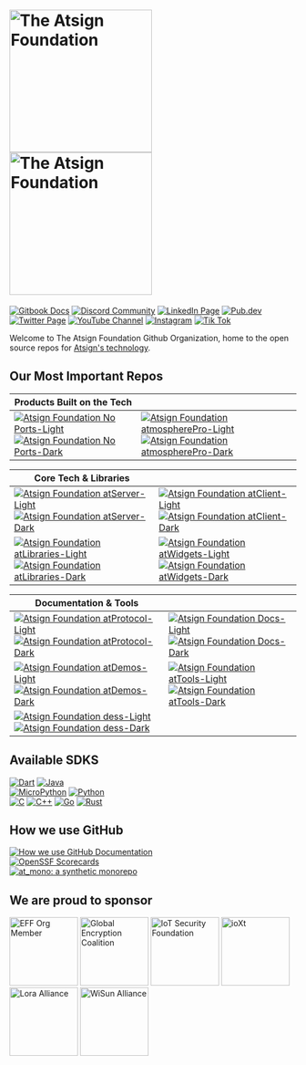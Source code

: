 <!-- pyml disable-num-lines 4 md013,md033-->
<h1><a href="https://atsign.com#gh-light-mode-only">
   <img width=250px src="https://atsign.com/wp-content/uploads/2022/05/atsign-logo-horizontal-color2022.svg#gh-light-mode-only" alt="The Atsign Foundation"></a>
<a href="https://atsign.com#gh-dark-mode-only">
   <img width=250px src="https://atsign.com/wp-content/uploads/2023/08/atsign-logo-horizontal-reverse2022-Color.svg#gh-dark-mode-only" alt="The Atsign Foundation"></a></h1>

[![Gitbook Docs](https://img.shields.io/badge/Docs-white?style=for-the-badge&logo=gitbook)](https://docs.atsign.com/)
[![Discord Community](https://img.shields.io/badge/Discord-white?style=for-the-badge&logo=discord)](https://discord.atsign.com)
[![LinkedIn Page](https://img.shields.io/badge/LinkedIn-blue?style=for-the-badge&logo=linkedin)](https://www.linkedin.com/company/atsigncompany/)
[![Pub.dev](https://img.shields.io/badge/Pub.dev-blue?style=for-the-badge&logo=dart)](https://pub.dev/publishers/atsign.org/packages)
[![Twitter Page](https://img.shields.io/badge/X-black?style=for-the-badge&logo=x)](https://twitter.com/atsigncompany)
[![YouTube Channel](https://img.shields.io/badge/YouTube-red?style=for-the-badge&logo=Youtube)](https://www.youtube.com/@AtsignCo)
[![Instagram](https://img.shields.io/badge/Instagram-E4405F?style=for-the-badge&logo=instagram&logoColor=white)](https://www.instagram.com/atsigntech)
[![Tik Tok](https://img.shields.io/badge/TikTok-%23000000.svg?style=for-the-badge&logo=TikTok&logoColor=white)](https://www.tiktok.com/@atsigntech)

Welcome to The Atsign Foundation Github Organization, home to the open source
repos for [Atsign's technology](https://docs.atsign.com/).

## Our Most Important Repos

<!-- pyml disable-num-lines 3 md011,md013-->
|Products Built on the Tech||
|-|-|
| [![Atsign Foundation No Ports-Light](https://github-readme-stats.vercel.app/api/pin?username=atsign-foundation&repo=noports&hide_border=true&bg_color=00000000&theme=default#gh-light-mode-only)](https://github.com/atsign-foundation/noports#gh-light-mode-only)[![Atsign Foundation No Ports-Dark](https://github-readme-stats.vercel.app/api/pin?username=atsign-foundation&repo=noports&hide_border=true&theme=dark&bg_color=00000000#gh-dark-mode-only)](https://github.com/atsign-foundation/noports#gh-dark-mode-only) | [![Atsign Foundation atmospherePro-Light](https://github-readme-stats.vercel.app/api/pin?username=atsign-foundation&repo=atmosphere_pro&hide_border=true&bg_color=00000000&theme=default#gh-light-mode-only)](https://github.com/atsign-foundation/atmosphere_pro#gh-light-mode-only)[![Atsign Foundation atmospherePro-Dark](https://github-readme-stats.vercel.app/api/pin?username=atsign-foundation&repo=atmosphere_pro&hide_border=true&theme=dark&bg_color=00000000#gh-dark-mode-only)](https://github.com/atsign-foundation/atmosphere_pro#gh-dark-mode-only) |

<!-- pyml disable-num-lines 4 md011,md013-->
|Core Tech & Libraries||
|-|-|
| [![Atsign Foundation atServer-Light](https://github-readme-stats.vercel.app/api/pin?username=atsign-foundation&repo=at_server&hide_border=true&bg_color=00000000&theme=default#gh-light-mode-only)](https://github.com/atsign-foundation/at_server#gh-light-mode-only)[![Atsign Foundation atServer-Dark](https://github-readme-stats.vercel.app/api/pin?username=atsign-foundation&repo=at_server&hide_border=true&theme=dark&bg_color=00000000#gh-dark-mode-only)](https://github.com/atsign-foundation/at_server#gh-dark-mode-only) | [![Atsign Foundation atClient-Light](https://github-readme-stats.vercel.app/api/pin?username=atsign-foundation&repo=at_client_sdk&hide_border=true&bg_color=00000000&theme=default#gh-light-mode-only)](https://github.com/atsign-foundation/at_client_sdk#gh-light-mode-only)[![Atsign Foundation atClient-Dark](https://github-readme-stats.vercel.app/api/pin?username=atsign-foundation&repo=at_client_sdk&hide_border=true&theme=dark&bg_color=00000000#gh-dark-mode-only)](https://github.com/atsign-foundation/at_client_sdk#gh-dark-mode-only) |
| [![Atsign Foundation atLibraries-Light](https://github-readme-stats.vercel.app/api/pin?username=atsign-foundation&repo=at_libraries&hide_border=true&bg_color=00000000&theme=default#gh-light-mode-only)](https://github.com/atsign-foundation/at_libraries#gh-light-mode-only)[![Atsign Foundation atLibraries-Dark](https://github-readme-stats.vercel.app/api/pin?username=atsign-foundation&repo=at_libraries&hide_border=true&theme=dark&bg_color=00000000#gh-dark-mode-only)](https://github.com/atsign-foundation/at_libraries#gh-dark-mode-only) | [![Atsign Foundation atWidgets-Light](https://github-readme-stats.vercel.app/api/pin?username=atsign-foundation&repo=at_widgets&hide_border=true&bg_color=00000000&theme=default#gh-light-mode-only)](https://github.com/atsign-foundation/at_widgets#gh-light-mode-only)[![Atsign Foundation atWidgets-Dark](https://github-readme-stats.vercel.app/api/pin?username=atsign-foundation&repo=at_widgets&hide_border=true&theme=dark&bg_color=00000000#gh-dark-mode-only)](https://github.com/atsign-foundation/at_widgets#gh-dark-mode-only) |

<!-- pyml disable-num-lines 5 md011,md013-->
| Documentation & Tools ||
|-|-|
| [![Atsign Foundation atProtocol-Light](https://github-readme-stats.vercel.app/api/pin?username=atsign-foundation&repo=at_protocol&hide_border=true&bg_color=00000000&theme=default#gh-light-mode-only)](https://github.com/atsign-foundation/at_protocol#gh-light-mode-only)[![Atsign Foundation atProtocol-Dark](https://github-readme-stats.vercel.app/api/pin?username=atsign-foundation&repo=at_protocol&hide_border=true&theme=dark&bg_color=00000000#gh-dark-mode-only)](https://github.com/atsign-foundation/at_protocol#gh-dark-mode-only) | [![Atsign Foundation Docs-Light](https://github-readme-stats.vercel.app/api/pin?username=atsign-foundation&repo=docs&hide_border=true&bg_color=00000000&theme=default#gh-light-mode-only)](https://github.com/atsign-foundation/docs#gh-light-mode-only)[![Atsign Foundation Docs-Dark](https://github-readme-stats.vercel.app/api/pin?username=atsign-foundation&repo=docs&hide_border=true&theme=dark&bg_color=00000000#gh-dark-mode-only)](https://github.com/atsign-foundation/docs#gh-dark-mode-only) |
| [![Atsign Foundation atDemos-Light](https://github-readme-stats.vercel.app/api/pin?username=atsign-foundation&repo=at_demos&hide_border=true&bg_color=00000000&theme=default#gh-light-mode-only)](https://github.com/atsign-foundation/at_demos#gh-light-mode-only)[![Atsign Foundation atDemos-Dark](https://github-readme-stats.vercel.app/api/pin?username=atsign-foundation&repo=at_demos&hide_border=true&theme=dark&bg_color=00000000#gh-dark-mode-only)](https://github.com/atsign-foundation/at_demos#gh-dark-mode-only) | [![Atsign Foundation atTools-Light](https://github-readme-stats.vercel.app/api/pin?username=atsign-foundation&repo=at_tools&hide_border=true&bg_color=00000000&theme=default#gh-light-mode-only)](https://github.com/atsign-foundation/at_tools#gh-light-mode-only)[![Atsign Foundation atTools-Dark](https://github-readme-stats.vercel.app/api/pin?username=atsign-foundation&repo=at_tools&hide_border=true&theme=dark&bg_color=00000000#gh-dark-mode-only)](https://github.com/atsign-foundation/at_tools#gh-dark-mode-only) |
| [![Atsign Foundation dess-Light](https://github-readme-stats.vercel.app/api/pin?username=atsign-foundation&repo=dess&hide_border=true&bg_color=00000000&theme=default#gh-light-mode-only)](https://github.com/atsign-foundation/dess#gh-light-mode-only)[![Atsign Foundation dess-Dark](https://github-readme-stats.vercel.app/api/pin?username=atsign-foundation&repo=dess&hide_border=true&theme=dark&bg_color=00000000#gh-dark-mode-only)](https://github.com/atsign-foundation/dess#gh-dark-mode-only) |  |

## Available SDKS

<!-- pyml disable-num-lines 9 md011,md013-->
[![Dart](https://img.shields.io/badge/Dart-Stable-Informational?style=for-the-badge&color=blue&logo=Dart)](https://github.com/atsign-foundation/at_client_sdk)
[![Java](https://img.shields.io/badge/Java-Stable-Informational?style=for-the-badge&color=blue&logo=Oracle)](https://github.com/atsign-foundation/at_java)  
[![MicroPython](https://img.shields.io/badge/MicroPython-Beta-Informational?style=for-the-badge&color=yellow&logo=micropython)](https://github.com/atsign-foundation/at_pico_w)
[![Python](https://img.shields.io/badge/Python-Beta-Informational?style=for-the-badge&color=yellow&logo=python)](https://github.com/atsign-foundation/at_python)  
[![C](https://img.shields.io/badge/C-Alpha-Informational?style=for-the-badge&color=red&logo=c)](https://github.com/atsign-foundation/at_c)
[![C++](https://img.shields.io/badge/C++-Alpha-Informational?style=for-the-badge&color=red&logo=cplusplus)](https://github.com/atsign-foundation/at_esp32)
[![Go](https://img.shields.io/badge/Go-Alpha-Informational?style=for-the-badge&color=red&logo=go)](https://github.com/atsign-foundation/at_go)
[![Rust](https://img.shields.io/badge/Rust-Alpha-Informational?style=for-the-badge&color=red&logo=rust)](https://github.com/atsign-foundation/at_rust)

## How we use GitHub

<!-- pyml disable-num-lines 3 md011,md013-->
[![How we use GitHub Documentation](https://img.shields.io/badge/Overview-black?style=for-the-badge&logo=github)](https://github.com/atsign-foundation/.github/blob/trunk/docs/atGitHub.md)  
[![OpenSSF Scorecards](https://img.shields.io/badge/OpenSSF_ScoreCards-black?style=for-the-badge&logo=github)](https://github.com/atsign-foundation/.github/blob/trunk/docs/OpenSSF_scorecards.md)  
[![at_mono: a synthetic monorepo](https://img.shields.io/badge/at_mono:_a_synthetic_monorepo-black?style=for-the-badge&logo=github)](https://github.com/atsign-foundation/.github/blob/trunk/docs/at_mono.md)

## We are proud to sponsor

<!-- pyml disable-num-lines 8 md012,md013,md033-->
<div>
   <img height=120px src="https://atsign.com/wp-content/uploads/2024/07/2024_member_org_badge.png" alt="EFF Org Member">
   <img height=120px src="https://atsign.com/wp-content/uploads/2022/10/GEC-graphics-01.png" alt="Global Encryption Coalition">
   <img height=120px src="https://atsign.com/wp-content/uploads/2022/10/IoTSF-Corporate-Membership-Badge.png" alt="IoT Security Foundation">
   <img height=120px src="https://atsign.com/wp-content/uploads/2023/02/ioXt_logo2020_July-1.png" alt="ioXt">
   <img height=120px src="https://atsign.com/wp-content/uploads/2023/08/Alliance_vert_member_CMYK_Color_300dpi.png" alt="Lora Alliance">
   <img height=120px src="https://atsign.com/wp-content/uploads/2023/10/wisunalliance.png" alt="WiSun Alliance">
</div>

